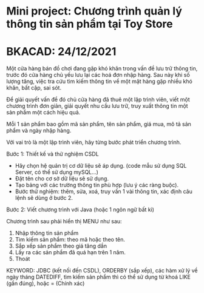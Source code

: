 # Mini project: Chương trình quản lý thông tin sản phẩm tại Toy Store
# BKACAD: 24/12/2021

Một cửa hàng bán đồ chơi đang gặp khó khăn trong vấn đề lưu trữ thông tin, trước đó cửa hàng chủ yếu lưu lại các hoá đơn nhập hàng.
Sau này khi số lượng tăng, việc tra cứu tìm kiếm thông tin về một mặt hàng gặp nhiều khó khăn, bất cập, sai sót.

Để giải quyết vấn đề đó chủ cửa hàng đã thuê một lập trình viên, viết một chương trình đơn giản, giải quyết nhu cầu lưu trữ, 
truy xuất thông tin một sản phẩm một cách hiệu quả.

Mỗi 1 sản phẩm bao gồm mã sản phẩm, tên sản phẩm, giá mua, mô tả sản phẩm và ngày nhập hàng.

Với vai trò là một lập trình viên, hãy từng bước phát triển chương trình.

Bước 1: Thiết kế và thử nghiệm CSDL
- Hãy chọn hệ quản trị cơ dữ liệu sẽ áp dụng. (code mẫu sử dụng SQL Server, có thể sử dụng mySQL...)
- Đặt tên cho cơ sở dữ liệu sẽ sử dụng.
- Tạo bảng với các trường thông tin phù hợp (lưu ý các ràng buộc).
- Bước thử nghiệm: thêm, sửa, xoá, truy vấn 1 vài thông tin, xác định câu lệnh sẽ dùng ở bước 2.

Bước 2: Viết chương trình với Java (hoặc 1 ngôn ngữ bất kì)

Chương trình sau phải hiển thị MENU như sau:

   1. Nhập thông tin sản phẩm
   2. Tìm kiếm sản phẩm: theo mã hoặc theo tên.
   3. Sắp xếp sản phẩm theo giá tăng dần
   4. Lấy ra các sản phẩm đã quá hạn trên 1 năm.
   5. Thoát


KEYWORD: JDBC (kết nối đến CSDL), ORDERBY (sắp xếp), các hàm xử lý về ngày tháng DATEDIFF, tìm kiếm sản phẩm thì có thể sử dụng từ khoá LIKE (gần đúng), hoặc = (Chính xác)
